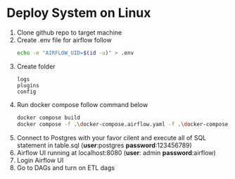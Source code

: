 # Deploy System on Linux

1. Clone github repo to target machine
2. Create .env file for airflow follow 
    ```sh
    echo -e "AIRFLOW_UID=$(id -u)" > .env
    ```
3. Create folder 
    ```
    logs
    plugins
    config
    ```
4. Run docker compose follow command below
    ```sh
    docker compose build
    docker compose -f .\docker-compose.airflow.yaml -f .\docker-compose.yaml up -d --build
    ```
5. Connect to Postgres with your favor cilent and execute all of SQL statement in table.sql (**user**:postgres **password**:123456789)
6. Airflow UI running at localhost:8080 (**user**: admin **password**:airflow)
7. Login Airflow UI 
8. Go to DAGs and turn on ETL dags



